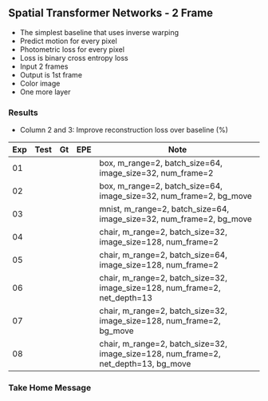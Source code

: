 ## Spatial Transformer Networks - 2 Frame 

- The simplest baseline that uses inverse warping
- Predict motion for every pixel
- Photometric loss for every pixel
- Loss is binary cross entropy loss
- Input 2 frames
- Output is 1st frame
- Color image
- One more layer

### Results

- Column 2 and 3: Improve reconstruction loss over baseline (%) 

| Exp  | Test | Gt   | EPE  | Note |
| ---- | ---- | ---- | ---- | ---- | 
| 01   |  |  |  | box, m_range=2, batch_size=64, image_size=32, num_frame=2 |
| 02   |  |  |  | box, m_range=2, batch_size=64, image_size=32, num_frame=2, bg_move |
| 03   |  |  |  | mnist, m_range=2, batch_size=64, image_size=32, num_frame=2, bg_move |
| 04   |  |  |  | chair, m_range=2, batch_size=32, image_size=128, num_frame=2 |
| 05   |  |  |  | chair, m_range=2, batch_size=64, image_size=128, num_frame=2 |
| 06   |  |  |  | chair, m_range=2, batch_size=32, image_size=128, num_frame=2, net_depth=13 |
| 07   |  |  |  | chair, m_range=2, batch_size=32, image_size=128, num_frame=2, bg_move |
| 08   |  |  |  | chair, m_range=2, batch_size=32, image_size=128, num_frame=2, net_depth=13, bg_move |

### Take Home Message

